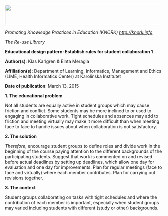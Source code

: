 <img src="md\img004/media/image01.png" width="624" height="65" />

*Promoting Knowledge Practices in Education (KNORK) http://knork.info*

*The Re-use Library*

**Educational design pattern: Establish rules for student collaboration 1**

**Author(s)**: Klas Karlgren & Elnta Meragia

**Affiliation(s)**: Department of Learning, Informatics, Management and Ethics (LIME, Health Informatics Center) at Karolinska Institutet

**Date of publication**: March 13, 2015

**1. The educational problem**

Not all students are equally active in student groups which may cause friction and conflict. Some students may be more inclined to or used to engaging in collaborative work. Tight schedules and absences may add to friction and meeting virtually may make it more difficult than when meeting face to face to handle issues about when collaboration is not satisfactory.

**2. The solution**

*Therefore*, encourage student groups to define roles and divide work in the beginning of the course paying attention to the different backgrounds of the participating students. Suggest that work is commented on and revised before actual deadlines by setting up deadlines, which allow one day for evaluation and one day for improvements. Plan for regular meetings (face to face and virtually) where each member contributes. Plan for carrying out revisions together.

**3. The context**

Student groups collaborating on tasks with tight schedules and where the contribution of each member is important, especially when student groups may varied including students with different (study or other) backgrounds.
